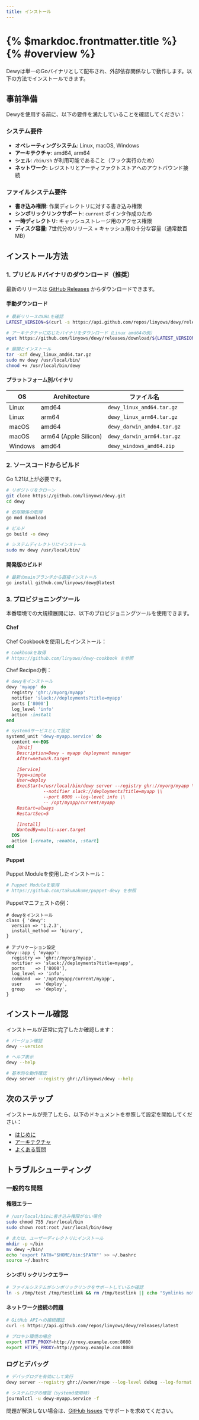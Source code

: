 ```yaml
---
title: インストール
---
```


# {% $markdoc.frontmatter.title %} {% #overview %}

Dewyは単一のGoバイナリとして配布され、外部依存関係なしで動作します。以下の方法でインストールできます。

## 事前準備

Dewyを使用する前に、以下の要件を満たしていることを確認してください：

### システム要件

- **オペレーティングシステム**: Linux, macOS, Windows
- **アーキテクチャ**: amd64, arm64
- **シェル**: `/bin/sh` が利用可能であること（フック実行のため）
- **ネットワーク**: レジストリとアーティファクトストアへのアウトバウンド接続

### ファイルシステム要件

- **書き込み権限**: 作業ディレクトリに対する書き込み権限
- **シンボリックリンクサポート**: `current` ポインタ作成のため
- **一時ディレクトリ**: キャッシュストレージ用のアクセス権限
- **ディスク容量**: 7世代分のリリース + キャッシュ用の十分な容量（通常数百MB）

## インストール方法

### 1. プリビルドバイナリのダウンロード（推奨）

最新のリリースは [GitHub Releases](https://github.com/linyows/dewy/releases) からダウンロードできます。

#### 手動ダウンロード

```bash
# 最新リリースのURLを確認
LATEST_VERSION=$(curl -s https://api.github.com/repos/linyows/dewy/releases/latest | grep '"tag_name"' | cut -d '"' -f 4)

# アーキテクチャに応じたバイナリをダウンロード（Linux amd64の例）
wget https://github.com/linyows/dewy/releases/download/${LATEST_VERSION}/dewy_linux_amd64.tar.gz

# 展開とインストール
tar -xzf dewy_linux_amd64.tar.gz
sudo mv dewy /usr/local/bin/
chmod +x /usr/local/bin/dewy
```

#### プラットフォーム別バイナリ

| OS | Architecture | ファイル名 |
|---|---|---|
| Linux | amd64 | `dewy_linux_amd64.tar.gz` |
| Linux | arm64 | `dewy_linux_arm64.tar.gz` |
| macOS | amd64 | `dewy_darwin_amd64.tar.gz` |
| macOS | arm64 (Apple Silicon) | `dewy_darwin_arm64.tar.gz` |
| Windows | amd64 | `dewy_windows_amd64.zip` |

### 2. ソースコードからビルド

Go 1.21以上が必要です。

```bash
# リポジトリをクローン
git clone https://github.com/linyows/dewy.git
cd dewy

# 依存関係の取得
go mod download

# ビルド
go build -o dewy

# システムディレクトリにインストール
sudo mv dewy /usr/local/bin/
```

#### 開発版のビルド

```bash
# 最新のmainブランチから直接インストール
go install github.com/linyows/dewy@latest
```

### 3. プロビジョニングツール

本番環境での大規模展開には、以下のプロビジョニングツールを使用できます。

#### Chef

Chef Cookbookを使用したインストール：

```bash
# Cookbookを取得
# https://github.com/linyows/dewy-cookbook を参照
```

Chef Recipeの例：

```ruby
# dewyをインストール
dewy 'myapp' do
  registry 'ghr://myorg/myapp'
  notifier 'slack://deployments?title=myapp'
  ports ['8000']
  log_level 'info'
  action :install
end

# systemdサービスとして設定
systemd_unit 'dewy-myapp.service' do
  content <<~EOS
    [Unit]
    Description=Dewy - myapp deployment manager
    After=network.target

    [Service]
    Type=simple
    User=deploy
    ExecStart=/usr/local/bin/dewy server --registry ghr://myorg/myapp \\
              --notifier slack://deployments?title=myapp \\
              --port 8000 --log-level info \\
              -- /opt/myapp/current/myapp
    Restart=always
    RestartSec=5

    [Install]
    WantedBy=multi-user.target
  EOS
  action [:create, :enable, :start]
end
```

#### Puppet

Puppet Moduleを使用したインストール：

```bash
# Puppet Moduleを取得
# https://github.com/takumakume/puppet-dewy を参照
```

Puppetマニフェストの例：

```puppet
# dewyをインストール
class { 'dewy':
  version => '1.2.3',
  install_method => 'binary',
}

# アプリケーション設定
dewy::app { 'myapp':
  registry => 'ghr://myorg/myapp',
  notifier => 'slack://deployments?title=myapp',
  ports    => ['8000'],
  log_level => 'info',
  command  => '/opt/myapp/current/myapp',
  user     => 'deploy',
  group    => 'deploy',
}
```

## インストール確認

インストールが正常に完了したか確認します：

```bash
# バージョン確認
dewy --version

# ヘルプ表示
dewy --help

# 基本的な動作確認
dewy server --registry ghr://linyows/dewy --help
```

## 次のステップ

インストールが完了したら、以下のドキュメントを参照して設定を開始してください：

- [はじめに](./getting-started.md)
- [アーキテクチャ](./architecture.md)
- [よくある質問](./faq.md)

## トラブルシューティング

### 一般的な問題

#### 権限エラー

```bash
# /usr/local/binに書き込み権限がない場合
sudo chmod 755 /usr/local/bin
sudo chown root:root /usr/local/bin/dewy

# または、ユーザーディレクトリにインストール
mkdir -p ~/bin
mv dewy ~/bin/
echo 'export PATH="$HOME/bin:$PATH"' >> ~/.bashrc
source ~/.bashrc
```

#### シンボリックリンクエラー

```bash
# ファイルシステムがシンボリックリンクをサポートしているか確認
ln -s /tmp/test /tmp/testlink && rm /tmp/testlink || echo "Symlinks not supported"
```

#### ネットワーク接続の問題

```bash
# GitHub APIへの接続確認
curl -s https://api.github.com/repos/linyows/dewy/releases/latest

# プロキシ環境の場合
export HTTP_PROXY=http://proxy.example.com:8080
export HTTPS_PROXY=http://proxy.example.com:8080
```

### ログとデバッグ

```bash
# デバッグログを有効にして実行
dewy server --registry ghr://owner/repo --log-level debug --log-format json

# システムログの確認（systemd使用時）
journalctl -u dewy-myapp.service -f
```

問題が解決しない場合は、[GitHub Issues](https://github.com/linyows/dewy/issues) でサポートを求めてください。